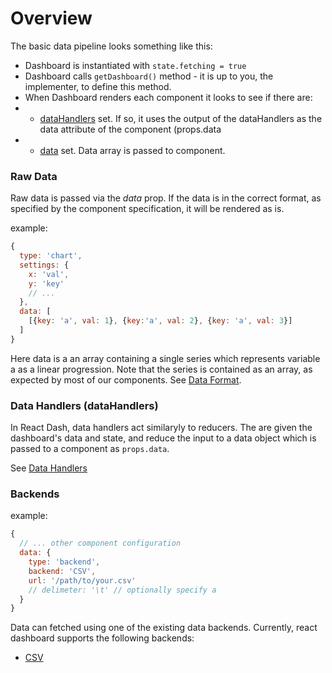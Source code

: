 # Overview
The basic data pipeline looks something like this:
* Dashboard is instantiated with `state.fetching = true`
* Dashboard calls `getDashboard()` method - it is up to you, the implementer, to define this method.
* When Dashboard renders each component it looks to see if there are:
* * [dataHandlers](#dataHandlers) set. If so, it uses the output of the dataHandlers as the data attribute of the component (props.data
* * [data](#data) set. Data array is passed to component.

### Raw Data
Raw data is passed via the _data_ prop. If the data is in the correct format, as specified by the component specification, it will be rendered as is. 

example:
```javascript
{
  type: 'chart',
  settings: {
    x: 'val',
    y: 'key'
    // ...
  },
  data: [
    [{key: 'a', val: 1}, {key:'a', val: 2}, {key: 'a', val: 3}]
  ]
}
```
Here data is a an array containing a single series which represents variable a as a linear progression. Note that the series is contained as an array, as expected by most of our components. 
See [Data Format](./dataFormat).

### Data Handlers (dataHandlers)
In React Dash, data handlers act similaryly to reducers. The are given the dashboard's data and state, and reduce the input to a data object which is passed to a component as `props.data`.

See [Data Handlers](./datahandlers.md)

### Backends
example:
```javascript
{
  // ... other component configuration
  data: {
    type: 'backend',
    backend: 'CSV',
    url: '/path/to/your.csv'
    // delimeter: '\t' // optionally specify a 
  }
}
```
Data can fetched using one of the existing data backends. Currently, react dashboard supports the following backends:
* [CSV](backends#csv)
